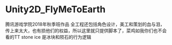 # Unity2D_FlyMeToEarth
腾讯游戏学院2018年秋季班作品
全工程还包括角色设计，美工和策划的血与泪，传上来太大，也有损他们的权益，所以这里就只提供脚本了，菜鸡如我你们也不会看的TT
stone ice 是冰块和陨石的行为逻辑
